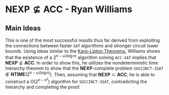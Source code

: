 # $\textbf{NEXP}\not\subseteq\textbf{ACC}$ - Ryan Williams

## Main Ideas

This is one of the most successful results thus far derived from exploiting the connections between faster $\texttt{SAT}$ algorithms and stronger circuit lower bounds.  Using ideas similar to the [Karp-Lipton Theorems](https://matthewkatzman.github.io/notes/background/karpLipton.html), Williams shows that the existence of a $2^{n-\omega(\log n)}$ algorithm solving $\texttt{ACC-SAT}$ implies that $\textbf{NEXP}\not\subseteq\textbf{ACC}$.  In order to show this, he utilizes the nondeterministic time hierarchy theorem to show that the $\textbf{NEXP}$-complete problem $\texttt{SUCCINCT-3SAT}\not\in\textbf{NTIME}\left(2^{n-\omega(\log n)}\right)$.  Then, assuming that $\textbf{NEXP}\subset\textbf{ACC}$, he is able to construct a $O\left(2^{n-n^\epsilon}\right)$ algorithm for $\texttt{SUCCINCT-3SAT}$, contradicting the hierarchy and completing the proof.

